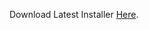 Download Latest Installer [Here](https://www.dropbox.com/scl/fi/xocx79ss182cl3vhzoncf/Service-Manuals-Setup-1.5.1.exe?rlkey=yb3jbcup1wasqny0s5ag2xvln&st=urrnuxpe&dl=1).
